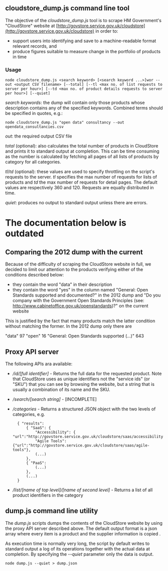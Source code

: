## cloudstore_dump.js command line tool

The objective of the *cloudstore_dump.js* tool is to scrape HM Government's "CloudStore" website at [http://govstore.service.gov.uk/cloudstore](http://govstore.service.gov.uk/cloudstore) in order to:

- support users into identifying and save to a machine-readable format relevant records, and
- produce figures suitable to measure change in the portfolio of products in time

### Usage

    node cloudstore_dump.js <search keyword> [<search keyword ...>]wor --out <output CSV filename> [--total] [--tl <max no. of list requests to server per hour>] [--td <max no. of product details requests to server per hour>] [--quiet]

*search keywords*: the dump will contain only those products whose description contains any of the specified keywords. Combined terms should be specified in quotes, e.g.:

    node cloudstore_dump.js "open data" consultancy --out opendata_consultancies.csv

*out*: the required output CSV file

*total* (optional): also calculates the total number of products in CloudStore and prints it to standard output at completion. This can be time consuming as the number is calculated by fetching all pages of all lists of products by category for all categories. 

*tl*/*td* (optional): these values are used to specify throttling on the script's requests to the server. *tl* specifies the max number of requests for lists of products and *td* the max number of requests for detail pages. The default values are respectively 360 and 120. Requests are equally distributed in time.   

*quiet*: produces no output to standard output unless there are errors.

# The documentation below is outdated

## Comparing the 2012 dump with the current

Because of the difficulty of scraping the CloudStore website in full, we decided to limit our attention to the products verifying either of the conditions described below:

- they contain the word "data" in their description
- they contain the word "yes" in the column named "General: Open Standards supported and documented?" in the 2012 dump and "Do you company with the Government Open Standards Principles (see: http://www.cabinetoffice.gov.uk/openstandards)?" on the current website

This is justified by the fact that many products match the latter condition without matching the former. In the 2012 dump only there are  

"data" 97
"open" 16
"General: Open Standards supported (...)" 643



## Proxy API server
The following APIs ara available:

- */id/[full identifier]* - Returns the full data for the requested product. 
Note that CloudStore uses as unique identifiers not the "service 
ids" (or "SKU") that you can see by browsing the website, but a string that is 
usually a combination of its name and the SKU.

- */search/[search string]* - [INCOMPLETE]

- */categories* - Returns a structured JSON object with the two levels of 
categories, e.g.

	    { "results":
	        { "SaaS": {
	            "Accessibility": { "url":"http://govstore.service.gov.uk/cloudstore/saas/accessibility"},
	            "Agile Tools": {"url":"http://govstore.service.gov.uk/cloudstore/saas/agile-tools"},
	            (...)
	        },
	        { "PaaS": 
	        	(...)
	    	},
	    	(...)
	    }

- */list/[name of top level]/[name of second level]* - Returns a list of all
product identifiers in the category

## dump.js command line utility

The *dump.js* scripts dumps the contents of the CloudStore website by using the 
proxy API server described above. The default output format is a json array 
where every item is a product and the supplier information is copied .

As execution time is normally very long, the script by default writes to 
standard output a log of its operations together with the actual data at 
completion. By specifying the *--quiet* parameter only the data is output.

    node dump.js --quiet > dump.json


